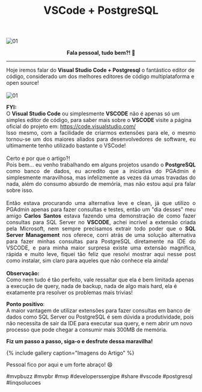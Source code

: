 ﻿---
title: "VSCode + PostgreSQL"
comments: true
excerpt_separator: "Ler mais"
categories:
  - Dica
gallery:
  - url: /assets/images/vscodepostgresql01/01.jpg
    image_path: /assets/images/vscodepostgresql01/01.jpg
    alt: "Imagem Artigo"
  - url: /assets/images/vscodepostgresql01/02.jpg
    image_path: /assets/images/vscodepostgresql01/02.jpg
    alt: "Imagem Artigo"
  - url: /assets/images/vscodepostgresql01/03.jpg
    image_path: /assets/images/vscodepostgresql01/03.jpg
    alt: "Imagem Artigo"
  - url: /assets/images/vscodepostgresql01/04.jpg
    image_path: /assets/images/vscodepostgresql01/04.jpg
    alt: "Imagem Artigo"
  - url: /assets/images/vscodepostgresql01/05.jpg
    image_path: /assets/images/vscodepostgresql01/05.jpg
    alt: "Imagem Artigo"
  - url: /assets/images/vscodepostgresql01/06.jpg
    image_path: /assets/images/vscodepostgresql01/06.jpg
    alt: "Imagem Artigo"
  - url: /assets/images/vscodepostgresql01/07.jpg
    image_path: /assets/images/vscodepostgresql01/07.jpg
    alt: "Imagem Artigo"
  - url: /assets/images/vscodepostgresql01/08.jpg
    image_path: /assets/images/vscodepostgresql01/08.jpg
    alt: "Imagem Artigo"
  - url: /assets/images/vscodepostgresql01/09.jpg
    image_path: /assets/images/vscodepostgresql01/09.jpg
    alt: "Imagem Artigo"
  - url: /assets/images/vscodepostgresql01/10.jpg
    image_path: /assets/images/vscodepostgresql01/10.jpg
    alt: "Imagem Artigo"
  - url: /assets/images/vscodepostgresql01/11.jpg
    image_path: /assets/images/vscodepostgresql01/11.jpg
    alt: "Imagem Artigo"
  - url: /assets/images/vscodepostgresql01/12.jpg
    image_path: /assets/images/vscodepostgresql01/12.jpg
    alt: "Imagem Artigo"
  - url: /assets/images/vscodepostgresql01/13.jpg
    image_path: /assets/images/vscodepostgresql01/13.jpg
---

![01]({{site.url}}{{site.baseurl}}/assets/images/vscodepostgres.jpg)

<center><strong>Fala pessoal, tudo bem?! 💚</strong></center>
<hr>


Hoje iremos falar do <strong>Visual Studio Code + Postgresql</strong> o fantástico editor de código, considerado um dos melhores editores de código multiplataforma e open source!<br />
<br>
![01]({{site.url}}{{site.baseurl}}/assets/images/vsc1.gif)
<div class="notice--warning">
<strong>FYI:</strong><br>
O <strong>Visual Studio Code</strong> ou simplesmente <strong>VSCODE</strong> 
não é apenas só um simples editor de código, para saber mais sobre o <strong>VSCODE</strong> visite a página oficial do projeto em: <a href="https://code.visualstudio.com/" target="_BLANK" alt="">https://code.visualstudio.com/</a>
</div>
<div style="text-align: justify;">
Isso mesmo, com a facilidade de criarmos extensões para ele, o mesmo tornou-se um dos maiores aliados para desenvolvedores de software, eu ultimamente tenho utilizado bastante o VSCode!<br><br>
Certo e por que o artigo?!<br>
Pois bem... eu venho trabalhando em alguns projetos usando o <strong>PostgreSQL</strong> como banco de dados, eu acredito que a iniciativa do PGAdmin é simplesmente maravilhosa, mas infelizmente as vezes dá umas travadas do nada, além do consumo absurdo de memória, mas não estou aqui pra falar sobre isso.<br>
<br>
Então estava procurando uma alternativa leve e clean, já que utilizo o PGAdmin apenas para fazer consultas e testes, então um "dia desses" meu amigo <strong>Carlos Santos</strong> estava fazendo uma demonstração de como fazer consultas para SQL Server no <strong>VSCODE</strong>, achei incrível a extensão criada pela Microsoft, nem sempre precisamos extrair todo poder que o <strong>SQL Server Management</strong> nos oferece, corri atrás de uma solução alternativa para fazer minhas consultas para PostgreSQL diretamente na IDE do VSCODE, e para minha maior surpresa existe uma extensão magnifica, rápida e muito leve, fiquei tão feliz que resolvi mostrar aqui nesse post como instalar, sim claro para aqueles que não conhece ela ainda!
</div>
<br>
<div class="notice--warning"> 
<strong>Observação:</strong><br>
Como nem tudo é tão perfeito, vale ressaltar que ela é bem limitada apenas a execução de query, nada de backup, nada de algo mais hard, ela é exatamente pra resolver os problemas mais trivias!
</div> 

<strong>Ponto positivo</strong>:<br />
A maior vantagem de utilizar extensões para fazer consultas em banco de dados como SQL Server ou PostgreSQL é sem dúvida a produtividade, pois não necessita de sair da IDE para executar sua query, e nem abrir um novo processo que pode chegar a consumir mais 300MB de memória. 

<div class="notice--success">
<strong>Fiz um passo a passo, siga-o e desfrute dessa maravilha!</strong>
</div>


 
 
 {% include gallery caption="Imagens do Artigo" %}

 Pessoal fico por aqui e um forte abraço! 😄 <br>

 #mvpbuzz #mvpbr #mvp #developerssergipe #share #vscode #postgresql #linqsolucoes<br><br>
